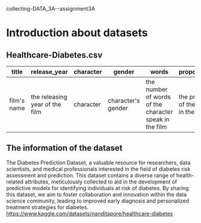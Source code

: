 collecting-DATA_3A--assignment3A
# Introduction about datasets

## Healthcare-Diabetes.csv

| title | release_year | character | gender | words | proportion_of_dialogue | age | gross | script_id | 
|-------------|--------|-----|-----|--------------|-------------|----------------|-------------------|-------------------|
| film's name | the releasing year of the film | character | character's gender | the number of words of the character speak in the film | the proportion of words of the character spoke in the whole film | the age of the character | how much money the film earned | the script id of the character |

## The information of the dataset 

The Diabetes Prediction Dataset, a valuable resource for researchers, data scientists, and medical professionals interested in the field of diabetes risk assessment and prediction. This dataset contains a diverse range of health-related attributes, meticulously collected to aid in the development of predictive models for identifying individuals at risk of diabetes. By sharing this dataset, we aim to foster collaboration and innovation within the data science community, leading to improved early diagnosis and personalized treatment strategies for diabetes.[
](https://www.kaggle.com/datasets/nanditapore/healthcare-diabetes)https://www.kaggle.com/datasets/nanditapore/healthcare-diabetes
